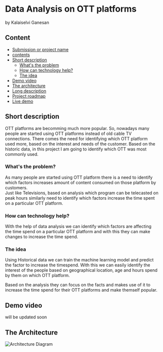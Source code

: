 # Data Analysis on OTT platforms
by Kalaiselvi Ganesan

## Content
- [Submission or project name](#Data-Analysis-on-OTT-platforms)
- [contents](#contents)
- [Short description](#Short-description)
  - [What's the problem](#whats-the-problem)
  - [How can technology help?](#how-can-technology-help)
  - [The idea](#the-idea)
- [Demo video](#demo-video)
- [The architecture](#the-architecture)
- [Long description](#long-description)
- [Project roadmap](#project-roadmap)
- [Live demo](#live-demo)

## Short description
  OTT platforms are becomming much more popular. So, nowadays many people are started using OTT platforms instead of old cable TV connections. There comes the need for identifying which OTT platform used more, based on the interest and needs of the customer. Based on the historic data, in this project I am going to identify which OTT was most commonly used.
  
### What's the problem?
  As many people are started using OTT platform there is a need to identify which factors increases amount of content consumed on those platform by customers.  
  Just like Televisions, based on analysis which program can be telecasted on peak hours similarly need to identify which factors increase the time spent on a particular OTT platform.

### How can technology help?
With the help of data analysis we can identify which factors are affecting the time spend on a particular OTT platform and with this they can make changes to increase the time spend.

### The idea
Using Historical data we can train the machine learning model and predict the factor to increase the timespend. With this we can easily identify the interest of the people based on geographical location, age and hours spend by them on which OTT platform.

Based on the analysis they can focus on the facts and makes use of it to increase the time spend for their OTT platforms and make themself popular.

## Demo video
will be updated soon

## The Architecture
![Architecture Diagram](https://user-images.githubusercontent.com/112448165/195977796-7c308134-8353-42fa-8a15-06ed1a20fd42.jpg)
